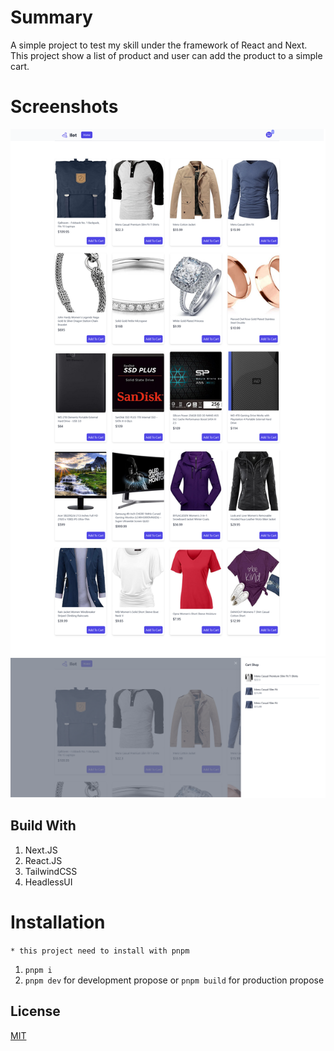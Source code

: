 # Summary

A simple project to test my skill under the framework of React and Next. This project show a list of product and user can add the product to a simple cart.

# Screenshots
![Screenshot 1](/screenshot_1.png)
![Screenshot 2](/screenshot_2.png)

## Build With

1. Next.JS
2. React.JS
3. TailwindCSS
4. HeadlessUI

# Installation

`* this project need to install with pnpm`

1. `pnpm i`
2. `pnpm dev` for development propose or `pnpm build` for production propose

## License

[MIT](./LICENSE)
